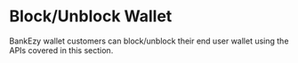 # Block/Unblock Wallet

BankEzy wallet customers can block/unblock their end user wallet using the APIs covered in this section.
